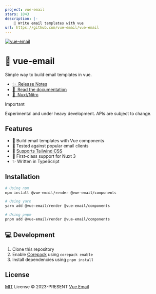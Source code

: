```yaml
---
project: vue-email
stars: 1043
description: |-
    💌 Write email templates with vue
url: https://github.com/vue-email/vue-email
---
```


[![vue-email](/public/repo-banner.png)](https://vuemail.net)
<!-- 
<div align="center">

[![npm version][npm-version-src]][npm-version-href]
[![npm downloads][npm-downloads-src]][npm-downloads-href]
[![JSDocs][jsdocs-src]][jsdocs-href]
[![License][license-src]][license-href]

</div> -->

# 💌 vue-email

Simple way to build email templates in vue.

- [✨ &nbsp;Release Notes](https://github.com/vue-email/vue-email/releases)
- [📖 &nbsp;Read the documentation](https://vuemail.net)
- [💚 &nbsp;Nuxt/Nitro](https://vuemail.net/getting-started/nuxt-nitro)

> [!IMPORTANT]
> Experimental and under heavy development. APIs are subject to change.

## Features

- 🧩 Build email templates with Vue components
- 🧪 Tested against popular email clients
- 🎨 [Supports Tailwind CSS](https://vuemail.net/components/tailwind)
- 🚚 First-class support for Nuxt 3
- ✨ Written in TypeScript

## Installation

```bash
# Using npm
npm install @vue-email/render @vue-email/components

# Using yarn
yarn add @vue-email/render @vue-email/components

# Using pnpm
pnpm add @vue-email/render @vue-email/components
```

## 💻 Development

1. Clone this repository
2. Enable [Corepack](https://github.com/nodejs/corepack) using `corepack enable`
3. Install dependencies using `pnpm install`

## License

[MIT](./LICENSE) License © 2023-PRESENT [Vue Email](https://vuemail.net/)

[npm-version-src]: https://img.shields.io/npm/v/vue-email/latest?style=flat&colorA=080f12&colorB=1fa669
[npm-version-href]: https://npmjs.com/package/vue-email
[npm-downloads-src]: https://img.shields.io/npm/dm/vue-email?style=flat&colorA=080f12&colorB=1fa669
[npm-downloads-href]: https://npmjs.com/package/vue-email
[license-src]: https://img.shields.io/github/license/vue-email/vue-email.svg?style=flat&colorA=080f12&colorB=1fa669
[license-href]: https://github.com/vue-email/vue-email/blob/main/LICENSE
[jsdocs-src]: https://img.shields.io/badge/jsdocs-reference-080f12?style=flat&colorA=080f12&colorB=1fa669
[jsdocs-href]: https://www.jsdocs.io/package/vue-email

